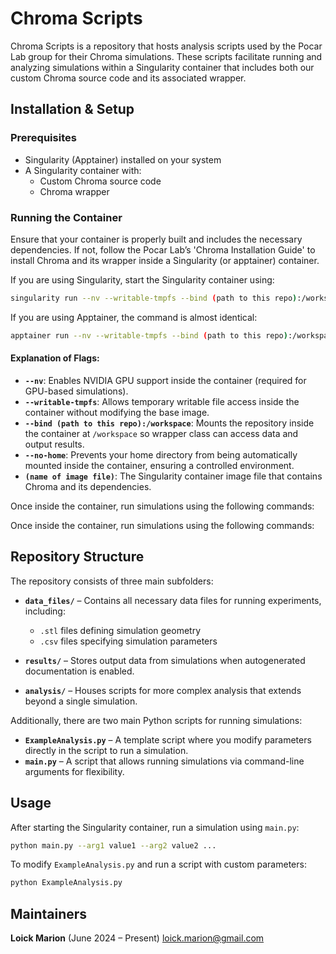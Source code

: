 # Chroma Scripts

Chroma Scripts is a repository that hosts analysis scripts used by the Pocar Lab group for their Chroma simulations. These scripts facilitate running and analyzing simulations within a Singularity container that includes both our custom Chroma source code and its associated wrapper.

## Installation & Setup

### Prerequisites
- Singularity (Apptainer) installed on your system
- A Singularity container with:
  - Custom Chroma source code
  - Chroma wrapper

### Running the Container
Ensure that your container is properly built and includes the necessary dependencies. If not, follow the Pocar Lab’s 'Chroma Installation Guide' to install Chroma and its wrapper inside a Singularity (or apptainer) container.


If you are using Singularity, start the Singularity container using:  
```sh
singularity run --nv --writable-tmpfs --bind (path to this repo):/workspace --no-home (name of image file)
```

If you are using Apptainer, the command is almost identical:  

```sh
apptainer run --nv --writable-tmpfs --bind (path to this repo):/workspace --no-home (name of image file)
```

#### Explanation of Flags:  
- **`--nv`**: Enables NVIDIA GPU support inside the container (required for GPU-based simulations).  
- **`--writable-tmpfs`**: Allows temporary writable file access inside the container without modifying the base image.  
- **`--bind (path to this repo):/workspace`**: Mounts the repository inside the container at `/workspace` so wrapper class can access data and output results.  
- **`--no-home`**: Prevents your home directory from being automatically mounted inside the container, ensuring a controlled environment.  
- **`(name of image file)`**: The Singularity container image file that contains Chroma and its dependencies.  

Once inside the container, run simulations using the following commands:


Once inside the container, run simulations using the following commands:

## Repository Structure

The repository consists of three main subfolders:

- **`data_files/`** – Contains all necessary data files for running experiments, including:
  - `.stl` files defining simulation geometry
  - `.csv` files specifying simulation parameters
  
- **`results/`** – Stores output data from simulations when autogenerated documentation is enabled.

- **`analysis/`** – Houses scripts for more complex analysis that extends beyond a single simulation.

Additionally, there are two main Python scripts for running simulations:

- **`ExampleAnalysis.py`** – A template script where you modify parameters directly in the script to run a simulation.
- **`main.py`** – A script that allows running simulations via command-line arguments for flexibility.

## Usage

After starting the Singularity container, run a simulation using `main.py`:
```sh
python main.py --arg1 value1 --arg2 value2 ...
```

To modify `ExampleAnalysis.py` and run a script with custom parameters:
```sh
python ExampleAnalysis.py
```

## Maintainers
**Loick Marion** (June 2024 – Present) loick.marion@gmail.com 

